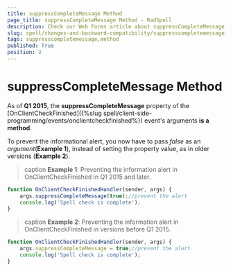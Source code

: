 ```yaml
---
title: suppressCompleteMessage Method
page_title: suppressCompleteMessage Method - RadSpell
description: Check our Web Forms article about suppressCompleteMessage Method.
slug: spell/changes-and-backward-compatibility/suppresscompletemessage-method
tags: suppresscompletemessage,method
published: True
position: 2
---
```


# suppressCompleteMessage Method

As of **Q1 2015**, the **suppressCompleteMessage** property of the [OnClientCheckFinished]({%slug spell/client-side-programming/events/onclientcheckfinished%}) event's arguments **is a method**.

To prevent the informational alert, you now have to pass *false* as an *argument*(**Example 1**), instead of setting the property value, as in older versions (**Example 2**).

>caption **Example 1**: Preventing the information alert in OnClientCheckFinished in Q1 2015 and later.

````JavaScript
function OnClientCheckFinishedHandler(sender, args) {
	args.suppressCompleteMessage(true);//prevent the alert
	console.log('Spell check is complete');
}
````

>caption **Example 2**: Preventing the information alert in OnClientCheckFinished in versions before Q1 2015.

````JavaScript
function OnClientCheckFinishedHandler(sender, args) {
	args.suppressCompleteMessage = true;//prevent the alert
	console.log('Spell check is complete');
}
````
 
